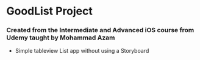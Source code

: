 # GoodList Project
### Created from the Intermediate and Advanced iOS course from Udemy taught by Mohammad Azam

- Simple tableview List app without using a Storyboard
